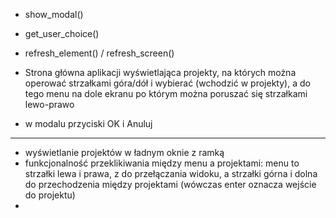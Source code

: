- show_modal()

- get_user_choice()

- refresh_element() / refresh_screen()

- Strona główna aplikacji wyświetlająca projekty, na których można operować strzałkami góra/dół i wybierać (wchodzić w projekty), a do tego menu na dole ekranu po którym można poruszać się strzałkami lewo-prawo

- w modalu przyciski OK i Anuluj

---

- wyświetlanie projektów w ładnym oknie z ramką
- funkcjonalność przeklikiwania między menu a projektami: menu to strzałki lewa i prawa, z do przełączania widoku, a strzałki górna i dolna do przechodzenia między projektami (wówczas enter oznacza wejście do projektu)
- 